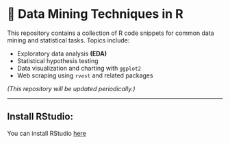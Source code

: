 # 🔧 Data Mining Techniques in R
This repository contains a collection of R code snippets for common data mining and statistical tasks. 
Topics include:
- Exploratory data analysis **(EDA)**
- Statistical hypothesis testing
- Data visualization and charting with `ggplot2` 
- Web scraping using `rvest` and related packages

_(This repository will be updated periodically.)_

________
## Install RStudio:
You can install RStudio [here](https://posit.co/download/rstudio-desktop/)

